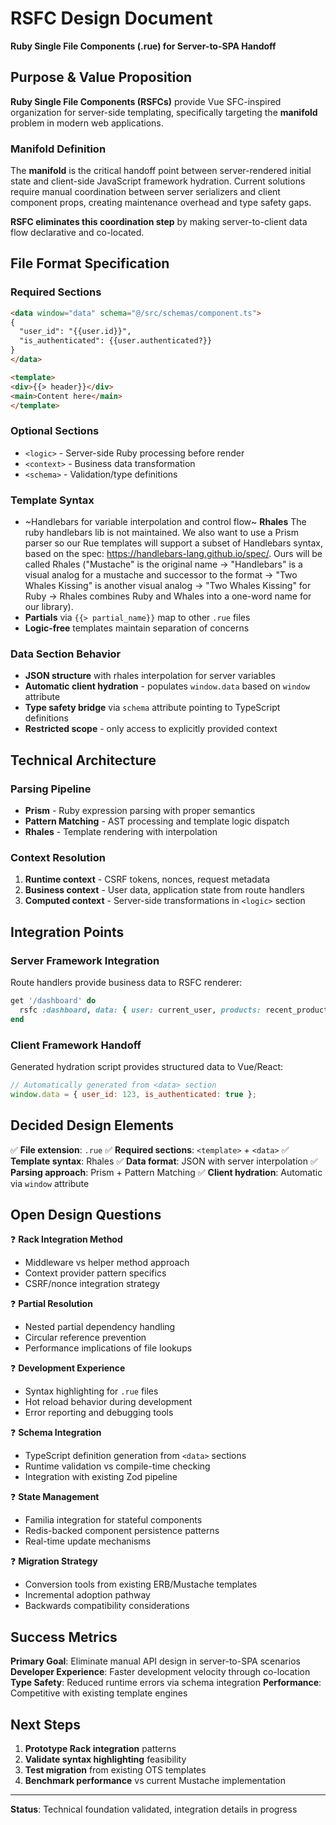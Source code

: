 # RSFC Design Document
**Ruby Single File Components (.rue) for Server-to-SPA Handoff**

## Purpose & Value Proposition

**Ruby Single File Components (RSFCs)** provide Vue SFC-inspired organization for server-side templating, specifically targeting the **manifold** problem in modern web applications.

### Manifold Definition
The **manifold** is the critical handoff point between server-rendered initial state and client-side JavaScript framework hydration. Current solutions require manual coordination between server serializers and client component props, creating maintenance overhead and type safety gaps.

**RSFC eliminates this coordination step** by making server-to-client data flow declarative and co-located.

## File Format Specification

### Required Sections
```html
<data window="data" schema="@/src/schemas/component.ts">
{
  "user_id": "{{user.id}}",
  "is_authenticated": {{user.authenticated?}}
}
</data>

<template>
<div>{{> header}}</div>
<main>Content here</main>
</template>
```

### Optional Sections
- `<logic>` - Server-side Ruby processing before render
- `<context>` - Business data transformation
- `<schema>` - Validation/type definitions

### Template Syntax
- ~Handlebars for variable interpolation and control flow~ **Rhales** The ruby handlebars lib is not maintained. We also want to use a Prism parser so our Rue templates will support a subset of Handlebars syntax, based on the spec: https://handlebars-lang.github.io/spec/. Ours will be called Rhales ("Mustache" is the original name -> "Handlebars" is a visual analog for a mustache and successor to the format -> "Two Whales Kissing" is another visual analog -> "Two Whales Kissing" for Ruby -> Rhales combines Ruby and Whales into a one-word name for our library).
- **Partials** via `{{> partial_name}}` map to other `.rue` files
- **Logic-free** templates maintain separation of concerns

### Data Section Behavior
- **JSON structure** with rhales interpolation for server variables
- **Automatic client hydration** - populates `window.data` based on `window` attribute
- **Type safety bridge** via `schema` attribute pointing to TypeScript definitions
- **Restricted scope** - only access to explicitly provided context

## Technical Architecture

### Parsing Pipeline
- **Prism** - Ruby expression parsing with proper semantics
- **Pattern Matching** - AST processing and template logic dispatch
- **Rhales** - Template rendering with interpolation

### Context Resolution
1. **Runtime context** - CSRF tokens, nonces, request metadata
2. **Business context** - User data, application state from route handlers
3. **Computed context** - Server-side transformations in `<logic>` section

## Integration Points

### Server Framework Integration
Route handlers provide business data to RSFC renderer:
```ruby
get '/dashboard' do
  rsfc :dashboard, data: { user: current_user, products: recent_products }
end
```

### Client Framework Handoff
Generated hydration script provides structured data to Vue/React:
```javascript
// Automatically generated from <data> section
window.data = { user_id: 123, is_authenticated: true };
```

## Decided Design Elements

✅ **File extension**: `.rue`
✅ **Required sections**: `<template>` + `<data>`
✅ **Template syntax**: Rhales
✅ **Data format**: JSON with server interpolation
✅ **Parsing approach**: Prism + Pattern Matching
✅ **Client hydration**: Automatic via `window` attribute

## Open Design Questions

❓ **Rack Integration Method**
- Middleware vs helper method approach
- Context provider pattern specifics
- CSRF/nonce integration strategy

❓ **Partial Resolution**
- Nested partial dependency handling
- Circular reference prevention
- Performance implications of file lookups

❓ **Development Experience**
- Syntax highlighting for `.rue` files
- Hot reload behavior during development
- Error reporting and debugging tools

❓ **Schema Integration**
- TypeScript definition generation from `<data>` sections
- Runtime validation vs compile-time checking
- Integration with existing Zod pipeline

❓ **State Management**
- Familia integration for stateful components
- Redis-backed component persistence patterns
- Real-time update mechanisms

❓ **Migration Strategy**
- Conversion tools from existing ERB/Mustache templates
- Incremental adoption pathway
- Backwards compatibility considerations

## Success Metrics

**Primary Goal**: Eliminate manual API design in server-to-SPA scenarios
**Developer Experience**: Faster development velocity through co-location
**Type Safety**: Reduced runtime errors via schema integration
**Performance**: Competitive with existing template engines

## Next Steps

1. **Prototype Rack integration** patterns
2. **Validate syntax highlighting** feasibility
3. **Test migration** from existing OTS templates
4. **Benchmark performance** vs current Mustache implementation

---

**Status**: Technical foundation validated, integration details in progress
